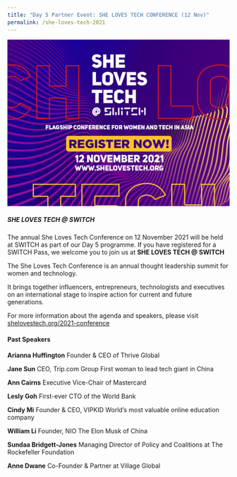 ```yaml
---
title: "Day 5 Partner Event: SHE LOVES TECH CONFERENCE (12 Nov)"
permalink: /she-loves-tech-2021
---
```

![Alt text for image on Isomer site](/images/SLT_Opt05_1200x900_R019.jpg)

##### SHE LOVES TECH @ SWITCH

The annual She Loves Tech Conference on 12 November 2021 will be held at SWITCH as part of our Day 5 programme. If you have registered for a SWITCH Pass, we welcome you to join us at **SHE LOVES TECH @ SWITCH**

The She Loves Tech Conference is an annual thought leadership summit for women and technology.

It brings together influencers, entrepreneurs, technologists and executives on an international stage to inspire action for current and future generations.

For more information about the agenda and speakers, please visit [shelovestech.org/2021-conference](https://www.shelovestech.org/2021-conference)

#### Past Speakers

**Arianna Huffington**
Founder & CEO of Thrive Global

**Jane Sun**
CEO, Trip.com Group
First woman to lead tech giant in China

**Ann Cairns**
Executive Vice-Chair of Mastercard

**Lesly Goh**
First-ever CTO of the World Bank

**Cindy Mi**
Founder & CEO, VIPKID
World’s most valuable online education company

**William Li**
Founder, NIO
The Elon Musk of China

**Sundaa Bridgett-Jones**
Managing Director of Policy and Coalitions at The Rockefeller Foundation

**Anne Dwane**
Co-Founder & Partner at Village Global